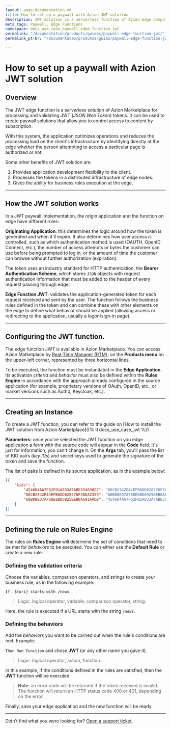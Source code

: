 ```yaml
---
layout: page-documentation-md
title: How to set up a paywall with Azion JWT solution
description: JWT solution is a serverless function of Azion Edge Computing Platform for processing and validating JWT (JSON Web Token) tokens that can be used to create paywall solutions, allowing you to control access to content by subscription.
meta_tags: Paywall, Edge Functions
namespace: docs_use_case_paywall_edge_function_jwt
permalink: "/documentation/products/guides/paywall-edge-function-jwt/"
permalink_pt-br: "/documentacao/produtos/guias/paywall-edge-function-jwt/"

---
```

# How to set up a paywall with Azion JWT solution

## Overview

The JWT edge function is a *serverless* solution of Azion Marketplace for processing and validating JWT (*JSON Web Token*) tokens. It can be used to create paywall solutions that allow you to control access to content by subscription.

With this system, the application optimizes operations and reduces the processing load on the client's infrastructure by identifying directly at the edge whether the person attempting to access a particular page is authorized or not. 

Some other benefits of JWT solution are:

1. Provides application development flexibility to the client.
2. Processes the tokens in a distributed infrastructure of edge nodes.
3. Gives the ability for business rules execution at the edge.

---

## How the JWT solution works

In a JWT paywall implementation, the origin application and the function on edge have different roles:

**Originating Application**: this determines the logic around how the token is generated and when it'll expire. It also determines how user access is controlled, such as which authentication method is used (OAUTH, OpenID Connect, etc.), the number of access attempts or bytes the customer can use before being prompted to log in, or the amount of time the customer can browse without further authorization (expiration).

The token uses an industry standard for HTTP authentication, the **Bearer Authentication Scheme**, which stores `JSON` objects with request authentication information that must be added to the header of every request passing through edge.

**Edge Function JWT**: validates the application-generated token for each request received and sent by the user. The function follows the business rules defined in the token and can combine these with other elements on the edge to define what behavior should be applied (allowing access or redirecting to the application, usually a logon/sign-in page).

---

## Configuring the JWT function.

The edge function JWT is available in Azion Marketplace. You can access Azion Matketplace by [Real-Time Manager (RTM)](https://manager.azion.com/), on the **Products menu** on the upper-left corner, represented by three horizontal lines.

To be executed, the function must be instantiated in the **Edge Application**. Its activation *criteria* and *behavior* must also be defined within the **Rules Engine** in accordance with the approach already configured in the source application (for example, proprietary versions of OAuth, OpenID, etc., or market versions such as Auth0, Keycloak, etc.).

---
## Creating an Instance

To create a JWT function, you can refer to the guide on [How to install the JWT solution from Azion Marketplace]({% tl docs_use_case_jwt %})

**Parameters**: once you've selected the JWT function on you edge application a form with the source code will appear in the **Code** field. It's just for information, you can't change it. On the **Args** tab, you'll pass the list of KID pairs (*key IDs*) and secret keys used to generate the signature of the token and save the function. 

The list of pairs is defined in its source application, as in the example below:

``` json
[{
	"kids": {
    	"4546D4AA7F62F01A833A7ABE354030E7": "D6CB2342E44EFB6DD628276F36DA2359",
    	"D6CB2342E44EFB6DD628276F36DA2359": "60BD8ED7A768E8BD6925BEB0A691AADB",
    	"60BD8ED7A768E8BD6925BEB0A691AADB": "4546D4AA7F62F01A833A7ABE354030E7"
  	}
}]
```

---

## Defining the rule on Rules Engine

The rules on **Rules Engine** will determine the set of conditions that need to be met for *behaviors* to be executed. You can either use the **Default Rule** or create a new rule.

### Defining the validation criteria 

Choose the variables, comparison operators, and strings to create your business rule, as in the following example:

`If: ${uri} starts with /news`

> Logic: logical operator, variable, comparison operator, string.

Here, the rule is executed if a URL starts with the string `/news`.

### Defining the behaviors 

Add the *behaviors* you want to be carried out when the rule's conditions are met. Example:

`Then Run Function` and chose **JWT** (or any other name you gave it).

> Logic: logical operator, action, function.

In this example, if the conditions defined in the rules are satisfied, then the **JWT** function will be executed.

> **Note**: an error code will be returned if the token received is invalid. The function will return an HTTP status code 400 or 401, depending on the error. 

Finally, save your edge application and the new function will be ready. 

---

Didn’t find what you were looking for? [Open a support ticket](https://tickets.azion.com/).
